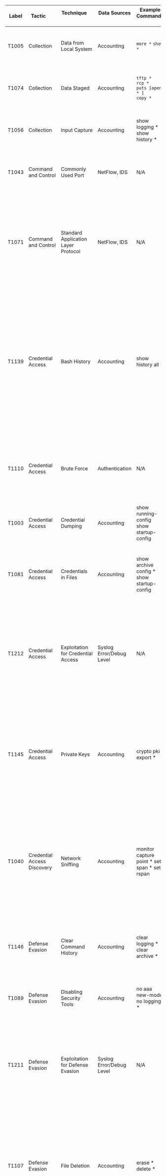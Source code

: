 | Label | Tactic &nbsp; &nbsp; &nbsp;                                        | Technique &nbsp; &nbsp; &nbsp;                  | Data Sources &nbsp; &nbsp; &nbsp;                           | Example Commands &nbsp; &nbsp; &nbsp;                      | Comments                                                                                                                                                                                                                                                                                                                                                                                                                                                                                                               |
|-------|--------------------------------------------------------------------|-------------------------------------------------|-------------------------------------------------------------|------------------------------------------------------------|------------------------------------------------------------------------------------------------------------------------------------------------------------------------------------------------------------------------------------------------------------------------------------------------------------------------------------------------------------------------------------------------------------------------------------------------------------------------------------------------------------------------|
| T1005 | Collection                                                         | Data from Local System                          | Accounting                                                  | `more *`  `show *`                                             | This is not exfiltration of files, but reading them locally for information or copying.                                                                                                                                                                                                                                                                                                                                                                                                                              |
| T1074 | Collection                                                         | Data Staged                                     | Accounting                                                  | `tftp *`<br>`rcp *`<br>`puts [open * ]`<br>`copy *`                      | Files can be copied to the device or written on the device if it supports the "Tool Command Shell" (TCL).                                                                                                                                                                                                                                                                                                                                                                                                            |
| T1056 | Collection                                                         | Input Capture                                   | Accounting                                                  | show logging *  show history *                             | Adversaries can use logs to view what has recently been input by administrators to collect data.                                                                                                                                                                                                                                                                                                                                                                                                                     |
| T1043 | Command and Control                                                | Commonly Used Port                              | NetFlow, IDS                                                | N/A                                                        | Use network traffic to see how, when and by whom the common ports are being accessed.                                                                                                                                                                                                                                                                                                                                                                                                                                |
| T1071 | Command and Control                                                | Standard Application Layer Protocol             | NetFlow, IDS                                                | N/A                                                        | Use network traffic to see how standard protocols are being used. Encryption of SSH and HTTPS will make this difficult, but tuple based meta-data can still show helpful information in determining legitimacy                                                                                                                                                                                                                                                                                                  |
| T1139 | Credential Access                                                  | Bash History                                    | Accounting                                                  | show history all                                           | This Technique is only Linux currently, but the suggestion here is to expand it to include network devices. This command can very likely show credentials input from the command line, to include passwords, as well as keys for varying network tunnel configurations, SNMP community strings, and other valuable information to an adversary.                                                                                                                                                             |
| T1110 | Credential Access                                                  | Brute Force                                     | Authentication                                              | N/A                                                        | Similar to regular hosts, check for repeated authentication attempts in a small time frame against the varying authentication services: SSH, Telnet, Web login.                                                                                                                                                                                                                                                                                                                                                    |
| T1003 | Credential Access                                                  | Credential Dumping                              | Accounting                                                  | show running-config  show startup-config                   | This would allow the adversary to see what local users are configured on the system                                                                                                                                                                                                                                                                                                                                                                                                                                  |
| T1081 | Credential Access                                                  | Credentials in Files                            | Accounting                                                  | show archive config *  show startup-config                 | An adversary could look at the current saved configuration or the archive configurations to find old credentials that may be useful later.                                                                                                                                                                                                                                                                                                                                                                          |
| T1212 | Credential Access                                                  | Exploitation for Credential Access              | Syslog Error/Debug Level                                    | N/A                                                        | If specific known or zero-day vulnerabilities are not patched and get exploited, they generally create errors as the system isn't designed to work that way. These errors can be monitored for abnormalities to find exploit attempts.                                                                                                                                                                                                                                                                          |
| T1145 | Credential Access                                                  | Private Keys                                    | Accounting                                                  | crypto pki export *                                        | If, when a private key is made, and is set as exportable - then you can print out the private key portion. This should be closely monitored. Cisco also stores all private key in an unreadable file on flash called "private-config". If its exfiltrated, private key can be pulled from it.                                                                                                                                                                                                           |
| T1040 | Credential Access  Discovery                                       | Network Sniffing                                | Accounting                                                  | monitor capture point *  set span *  set rspan             | In order to find credentials or discover devices and services passively and adversary may set or modify a monitor session on the network device. They might also configure a SPAN or RSPAN to another system they own in the network for analysis.                                                                                                                                                                                                                                                                |
| T1146 | Defense Evasion                                                    | Clear Command History                           | Accounting                                                  | clear logging *  clear archive *                           | A definite evasion technique, clearing the log is not often done by regular administrators and would be a good indicator of someone trying to hide.                                                                                                                                                                                                                                                                                                                                                                |
| T1089 | Defense Evasion                                                    | Disabling Security Tools                        | Accounting                                                  | no aaa new-model  no logging *                             | Disabling of AAA or of the logging settings are indicators of disabling security tools.                                                                                                                                                                                                                                                                                                                                                                                                                              |
| T1211 | Defense Evasion                                                    | Exploitation for Defense Evasion                | Syslog Error/Debug Level                                    | N/A                                                        | If specific known or zero-day vulnerabilities are not patched and get exploited, they generally create errors as the system isn't designed to work that way. These errors can be monitored for abnormalities to find exploit attempts.                                                                                                                                                                                                                                                                          |
| T1107 | Defense Evasion                                                    | File Deletion                                   | Accounting                                                  | erase *  delete *                                          | Similar to Disk Content Wipe, but with a different goal in mind. Instead of trying to delete the whole disk for Impact - a network device could be used as a file staging point for malware or data exfiltration. This would detect the deletion of those files.                                                                                                                                                                                                                                                   |
| T1070 | Defense Evasion                                                    | Indicator Removal on Host                       | Accounting                                                  | clear logging *  clear archive *                           | Adversaries may clear or alert the event logs to remove data indicating their presence on the system                                                                                                                                                                                                                                                                                                                                                                                                                 |
| T1130 | Defense Evasion                                                    | Install Root Certificate                        | Accounting                                                  | crypto pki import *  crypto pki trustpoint *               | An adversary could add additional certificates to your device. These should not be changed often, and you can easily whitelist your known good certificates in your analytic.                                                                                                                                                                                                                                                                                                                                       |
| T1205 | Defense Evasion  Command and Control                               | Port Knocking                                   | NetFlow, IDS                                                | N/A                                                        | Use network traffic to detect port knocking, not supported by network devices by default, they could be running a malicious network operating system that does.                                                                                                                                                                                                                                                                                                                                                    |
| T1102 | Defense Evasion  Command and Control                               | Web Service                                     | NetFlow, IDS                                                | N/A                                                        | Your network devices should not be talking to the internet, so this should be an easy analytic paired with a firewall block, not allowing the network device subnet to communicate through the perimeter.                                                                                                                                                                                                                                                                                                          |
| T1087 | Discovery                                                          | Account Discovery                               | Accounting                                                  | show running-config  show startup-config                   | Common show commands, validate it was your administrators performing the function.                                                                                                                                                                                                                                                                                                                                                                                                                                   |
| T1083 | Discovery                                                          | File and Directory Discovery                    | Accounting                                                  | dir *                                                      | Common show commands, validate it was your administrators performing the function.                                                                                                                                                                                                                                                                                                                                                                                                                                   |
| T1046 | Discovery                                                          | Network Service Scanning                        | NetFlow, IDS                                                | N/A                                                        | Similar to any port scan against regular hosts. Detect with IDS and network traffic.                                                                                                                                                                                                                                                                                                                                                                                                                              |
| T1201 | Discovery                                                          | Password Policy Discovery                       | Accounting                                                  | aaa common-criteria policy                                 | This is probably not set on your network devices, as its quite rare and not supported by a lot of them. But good to see if someone tries to enumerate it.                                                                                                                                                                                                                                                                                                                                                         |
| T1057 | Discovery                                                          | Process Discovery                               | Accounting                                                  | show processes *                                           | Common show commands, validate it was your administrators performing the function.                                                                                                                                                                                                                                                                                                                                                                                                                                   |
| T1018 | Discovery                                                          | Remote System Discovery                         | Accounting                                                  | show arp  show cdp *                                       | Common show commands, validate it was your administrators performing the function.                                                                                                                                                                                                                                                                                                                                                                                                                                   |
| T1082 | Discovery                                                          | System Information Discovery                    | Accounting                                                  | show version                                               | Common show commands, validate it was your administrators performing the function.                                                                                                                                                                                                                                                                                                                                                                                                                                   |
| T1016 | Discovery                                                          | System Network Configuration Discovery          | Accounting                                                  | show run  show ip route  show ip interface                 | Common show commands, validate it was your administrators performing the function.                                                                                                                                                                                                                                                                                                                                                                                                                                   |
| T1049 | Discovery                                                          | System Network Connections Discovery            | Accounting                                                  | show ip sockets                                            | Common show commands, validate it was your administrators performing the function.                                                                                                                                                                                                                                                                                                                                                                                                                                   |
| T1033 | Discovery                                                          | System Owner/User Discovery                     | Accounting                                                  | show users  show ssh                                       | Common show commands, validate it was your administrators performing the function.                                                                                                                                                                                                                                                                                                                                                                                                                                   |
| T1124 | Discovery                                                          | System Time Discovery                           | Accounting                                                  | show clock  show clock detail                              | Common show commands, validate it was your administrators performing the function.                                                                                                                                                                                                                                                                                                                                                                                                                                   |
| T1059 | Execution                                                          | Command-Line Interface                          | Accounting                                                  | N/A                                                        | Collecting all of the AAA logs from all of your networking devices will allow you to perform auditing against the accounting logs and see what's being input via the command line.                                                                                                                                                                                                                                                                                                                                 |
| T1061 | Execution                                                          | Graphical User Interface                        | Accounting                                                  | N/A                                                        | Adversaries that access a network device and attempt to configured it via the GUI can still be logged using AAA, as the equivalent command is still logged the same as if it was input on the CLI.                                                                                                                                                                                                                                                                                                               |
| T1002 | Exfiltration                                                       | Data Compressed                                 | Accounting                                                  | archive tar *                                              | Network devices support compressing and decompressing files to the file system.                                                                                                                                                                                                                                                                                                                                                                                                                                      |
| T1030 | Exfiltration                                                       | Data Transfer Size Limits                       | NetFlow, IDS                                                | N/A                                                        | Data may be exfiltrated in small chunks to avoid detection, using network traffic look for small amounts of data leaving the network or going to a subnet that should not be communicating to a network device.                                                                                                                                                                                                                                                                                                  |
| T1048 | Exfiltration                                                       | Exfiltration Over Alternative Protocol          | NetFlow, IDS                                                | N/A                                                        | Use network traffic to determine if exfiltration is occurring from the network devices. In general those devices shouldn't be talking to the internet, and can be blocked at the perimeter firewall.                                                                                                                                                                                                                                                                                                             |
| T1041 | Exfiltration                                                       | Exfiltration Over Command and Control Channel   | NetFlow, IDS                                                | N/A                                                        | Use network traffic to determine if exfiltration is occurring from the network devices. In general those devices shouldn't be talking to the internet, and can be blocked at the perimeter firewall.                                                                                                                                                                                                                                                                                                               |
| T1011 | Exfiltration                                                       | Exfiltration Over Other Network Medium          | N/A                                                         | N/A                                                        | This is a direct attempt to circumnavigate your logging and detection. Adversaries may plugin other hardware to your devices and exfiltrate data over other mediums.Secure physical access to your devices as much as possible.                                                                                                                                                                                                                                                                               |
| T1052 | Exfiltration                                                       | Exfiltration Over Physical Medium               | Syslog  Accounting                                          | dir usbflash0:                                             | Some network devices support USB's. Look for the USB plugin line from Syslog, and the directory change to USB flash from the accounting line.                                                                                                                                                                                                                                                                                                                                                                   |
| T1029 | Exfiltration                                                       | Scheduled Transfer                              | NetFlow, IDS                                                | N/A                                                        | Data may be exfiltrated during certain times to avoid detection, using network traffic look for exfiltration of data at similar times on a repeatable basis.                                                                                                                                                                                                                                                                                                                                                             |
| T1485 | Impact                                                             | Data Destruction                                | Accounting                                                  | N/A                                                        | Maybe difficult to detect, but because routers and switches have small amounts of memory, after a file is deleted, writing generic files to the disk and deleting them multiple times may make the original "target" file unrecoverable by forensic tools.                                                                                                                                                                                                                                                     |
| T1488 | Impact                                                             | Disk Content Wipe                               | Accounting                                                  | delete *  erase *                                          | An adversary might want to delete all of your network device configurations and local backup configurations                                                                                                                                                                                                                                                                                                                                                                                                          |
| T1487 | Impact                                                             | Disk Structure Wipe                             | Accounting                                                  | format *                                                   | An adversary, with appropriate privileges could run the format command to erase a flash disk and change its partition type. Cisco has Class A, B, and C types.                                                                                                                                                                                                                                                                                                                                                  |
| T1499 | Impact                                                             | Endpoint Denial of Service                      | Accounting                                                  | shutdown *                                                 | An adversary could shutdown an interface on a Firewall or Router cause not only that end point to have a denial of service but also all the devices using its service.                                                                                                                                                                                                                                                                                                                                             |
| T1495 | Impact                                                             | Firmware Corruption                             | Accounting                                                  | config-register 0x2100  config-register 0x2142             | An adversary could do damage to the ROMmon/NetBoot firmware of a cisco device if it was booted into that mode. Therefore changing the config-register of the device should be tracked as that will be the alert that the system is being changed to boot to firmware image.                                                                                                                                                                                                                                   |
| T1490 | Impact                                                             | Inhibit System Recovery                         | Accounting                                                  | archive maximum 1                                          | As T1488 already covers deleting files off the filesystem, I take this technique as referring to deleting backup configurations. If the administrators are archiving locally and the adversary doesn't want to directly delete the files, they could change the maximum number of archive configurations that are kept. (A logic bomb could be done here).                                                                                                                                                     |
| T1498 | Impact                                                             | Network Denial of Service                       | NetFlow, IDS                                                | N/A                                                        | Similar to any network flood against an open port to overwhelm resources. Detect with IDS and network traffic.                                                                                                                                                                                                                                                                                                                                                                                                      |
| T1492 | Impact                                                             | Stored Data Manipulation                        | Accounting                                                  | copy *  configure replace                                  | Because deleting files is covered by two other Impact Techniques, I take this technique to mean modifying the configuration of a stored config in a network device. So after modifying a configuration an adversary might archive it or copy it to the start up.                                                                                                                                                                                                                                                |
| T1493 | Impact                                                             | Transmitted Data Manipulation                   | Accounting                                                  | access-list *  ip access-group *                           | An adversary might modify data in transit from other hosts, by modifying the configuration on a network device. They might change an ACL so the data doesn't get to it's intended destination, or change the QOS so the service delivery isn't what was originally intended. You'll want to whitelist the known authorized access list's in your baseline config.                                                                                                                                           |
| T1190 | Initial Access                                                     | Exploit Public-Facing Application               | NetFlow, IDS                                                | N/A                                                        | Can have built-in web applications for configuration purposes. These web applications could be vulnerable to exploitation if they are not kept up-to-date with patching, or logged into with default or known credentials. Typically Firewalls or VPN devices are left as internet facing and would be most likely vulnerable to this technique, but switches and routers have also been left internet facing unintentionally as well. The Web application logs are not readily available for analysis.  |
| T1195 | Initial Access                                                     | Supply Chain Compromise                         | Image Hash Validation                                       | N/A                                                        | Very difficult to detect, would suggest copying off the OS for hashing by a third party tool to validate it against the vendor's known good image hash list.                                                                                                                                                                                                                                                                                                                                                       |
| T1133 | Initial Access  Persistence                                        | External Remote Services                        | Authentication                                              | N/A                                                        | Internet Facing remote services should be minimized to the greatest extent, and authentication to network devices should only be authorized from specific internal subnets                                                                                                                                                                                                                                                                                                                                         |
| T1078 | Initial Access  Persistence  Privilege Escalation  Defense Evasion | Valid Accounts                                  | Authentication                                              | N/A                                                        | Known credentials is a very likely way that a threat actor will compromise your systems. Its good to have a baseline of which admins login, to what devices, and a what times. Then custom detections can be made tailored to your environment on what falls outside of the norm.                                                                                                                                                                                                                            |
| T1210 | Lateral Movement                                                   | Exploitation of Remote Services                 | Syslog Error/Debug Level                                    | N/A                                                        | If specific known or zero-day vulnerabilities are not patched and get exploited, they generally create errors as the system isn't designed to work that way.These errors can be monitored for abnormalities to find exploit attempts.                                                                                                                                                                                                                                                                          |
| T1021 | Lateral Movement                                                   | Remote Services                                 | NetFlow, IDS  Authentication                                | N/A                                                        | Adversaries may use remotely available services hosted by the network devices like: SSH, Telnet, Web Application. Use network traffic to ensure this is only occurring from authorized subnets.                                                                                                                                                                                                                                                                                                                  |
| T1184 | Lateral Movement                                                   | SSH Hijacking                                   | Authentication                                              | N/A                                                        | Adversaries can use SSH keys collected from elsewhere on the network and use those to login to network devices. Monitor authentication logs to ensure they stay consistent with the baseline.                                                                                                                                                                                                                                                                                                                   |
| T1105 | Lateral Movement  Command and Control                              | Remote File Copy                                | Accounting                                                  | tftp *  rcp *  copy *                                      | Similar to data staged, look for files copied to or from the device.                                                                                                                                                                                                                                                                                                                                                                                                                                                 |
| T1136 | Persistence                                                        | Create Account                                  | Accounting                                                  | username *                                                 | Creating new local accounts can be monitored from the accounting logs. A new accounts might be created, used, and deleted in an attempt to hide. Or a new account created for persistence or fall back access.                                                                                                                                                                                                                                                                                                 |
| T1168 | Persistence                                                        | Local Job Scheduling                            | Accounting                                                  | kron policy-list *  kron occurrence *  policy-list *       | A newer feature to cisco IOS is kron and can minimally be used to created a scheduled job. New jobs should be monitored.                                                                                                                                                                                                                                                                                                                                                                                            |
| T1019 | Persistence                                                        | System Firmware                                 | Device Syslog                                               | N/A                                                        | An adversary could completely replace the IOS that the firmware boots, with a malicious version. There is a known version of this malware called SYNfulKnock.                                                                                                                                                                                                                                                                                                                                                    |
| T1098 | Persistence  Credential Access                                     | Account Manipulation                            | Accounting                                                  | username *  aaa *                                          | Modifying accounts and permissions is auditable via the accounting log. Monitor not only local account modification, but also remote authentication configurations.                                                                                                                                                                                                                                                                                                                                               |
| T1108 | Persistence  Defense Evasion                                       | Redundant Access                                | Accounting  Authentication  NetFlow, IDS  Web Logs          | N/A                                                        | Adversaries can have more than one way into the network, so monitoring the other Persistence and access techniques should allow you to see who is accessing the devices, from where. Check Authentication logs, new user accounts, SSH, and web accesses.                                                                                                                                                                                                                                                     |
| T1100 | Persistence  Privilege Escalation                                  | Web Shell                                       | NetFlow, IDS  Authentication  Accounting                    | ip http server  ip https server                            | If the network admins have the GUI interface turned on, an adversary could use it - detect with NetFlow. Or an adversary could turn it on with the right credentials - detect with accounting logs.                                                                                                                                                                                                                                                                                                             |
| T1068 | Privilege Escalation                                               | Exploitation for Privilege Escalation           | Syslog Error/Debug Level                                    | N/A                                                        | If specific known or zero-day vulnerabilities are not patched and get exploited, they generally create errors as the system isn't designed to work that way. These errors can be monitored for abnormalities to find exploit attempts.                                                                                                                                                                                                                                                                          |